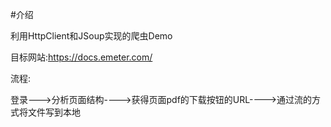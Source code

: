 #介绍

利用HttpClient和JSoup实现的爬虫Demo 

目标网站:https://docs.emeter.com/

流程:

​	登录--->分析页面结构---->获得页面pdf的下载按钮的URL---->通过流的方式将文件写到本地